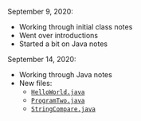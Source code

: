 September 9, 2020:

- Working through initial class notes
- Went over introductions
- Started a bit on Java notes


September 14, 2020:

- Working through Java notes
- New files:
  - [`HelloWorld.java`](00%20Java/HelloWorld.java)
  - [`ProgramTwo.java`](00%20Java/ProgramTwo.java)
  - [`StringCompare.java`](00%20Java/StringCompare.java)

